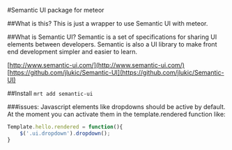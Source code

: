 #Semantic UI package for meteor

##What is this?
This is just a wrapper to use Semantic UI with meteor.

##What is Semantic UI?
Semantic is a set of specifications for sharing UI elements between developers. Semantic is also a UI library to make front end development simpler and easier to learn. 

[http://www.semantic-ui.com/](http://www.semantic-ui.com/)
[https://github.com/jlukic/Semantic-UI](https://github.com/jlukic/Semantic-UI)

##Install
`mrt add semantic-ui`

###issues:
Javascript elements like dropdowns should be active by default. At the moment you can activate them in the template.rendered function like: 

```javascript
Template.hello.rendered = function(){
	$('.ui.dropdown').dropdown();
}
```
